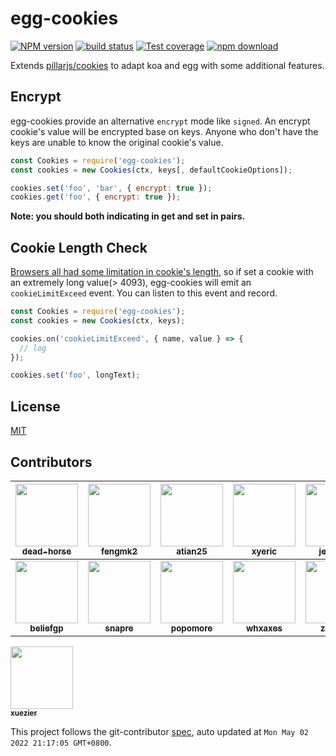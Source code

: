 # egg-cookies

[![NPM version][npm-image]][npm-url]
[![build status][ci-image]][ci-url]
[![Test coverage][codecov-image]][codecov-url]
[![npm download][download-image]][download-url]

[npm-image]: https://img.shields.io/npm/v/egg-cookies.svg?style=flat-square
[npm-url]: https://npmjs.org/package/egg-cookies
[ci-image]: https://github.com/eggjs/egg-cookies/actions/workflows/nodejs.yml/badge.svg
[ci-url]: https://github.com/eggjs/egg-cookies/actions/workflows/nodejs.yml
[codecov-image]: https://codecov.io/gh/eggjs/egg-cookies/branch/master/graph/badge.svg
[codecov-url]: https://codecov.io/gh/eggjs/egg-cookies
[download-image]: https://img.shields.io/npm/dm/egg-cookies.svg?style=flat-square
[download-url]: https://npmjs.org/package/egg-cookies

Extends [pillarjs/cookies](https://github.com/pillarjs/cookies) to adapt koa and egg with some additional features.

## Encrypt

egg-cookies provide an alternative `encrypt` mode like `signed`. An encrypt cookie's value will be encrypted base on keys. Anyone who don't have the keys are unable to know the original cookie's value.

```js
const Cookies = require('egg-cookies');
const cookies = new Cookies(ctx, keys[, defaultCookieOptions]);

cookies.set('foo', 'bar', { encrypt: true });
cookies.get('foo', { encrypt: true });
```

**Note: you should both indicating in get and set in pairs.**

## Cookie Length Check

[Browsers all had some limitation in cookie's length](http://browsercookielimits.squawky.net/), so if set a cookie with an extremely long value(> 4093), egg-cookies will emit an `cookieLimitExceed` event. You can listen to this event and record.

```js
const Cookies = require('egg-cookies');
const cookies = new Cookies(ctx, keys);

cookies.on('cookieLimitExceed', { name, value } => {
  // log
});

cookies.set('foo', longText);
```

## License

[MIT](LICENSE.txt)
<!-- GITCONTRIBUTOR_START -->

## Contributors

|[<img src="https://avatars.githubusercontent.com/u/985607?v=4" width="100px;"/><br/><sub><b>dead-horse</b></sub>](https://github.com/dead-horse)<br/>|[<img src="https://avatars.githubusercontent.com/u/156269?v=4" width="100px;"/><br/><sub><b>fengmk2</b></sub>](https://github.com/fengmk2)<br/>|[<img src="https://avatars.githubusercontent.com/u/227713?v=4" width="100px;"/><br/><sub><b>atian25</b></sub>](https://github.com/atian25)<br/>|[<img src="https://avatars.githubusercontent.com/u/5102113?v=4" width="100px;"/><br/><sub><b>xyeric</b></sub>](https://github.com/xyeric)<br/>|[<img src="https://avatars.githubusercontent.com/u/3939959?v=4" width="100px;"/><br/><sub><b>jedmeng</b></sub>](https://github.com/jedmeng)<br/>|[<img src="https://avatars.githubusercontent.com/u/17005098?v=4" width="100px;"/><br/><sub><b>Junyan</b></sub>](https://github.com/Junyan)<br/>|
| :---: | :---: | :---: | :---: | :---: | :---: |
|[<img src="https://avatars.githubusercontent.com/u/12657964?v=4" width="100px;"/><br/><sub><b>beliefgp</b></sub>](https://github.com/beliefgp)<br/>|[<img src="https://avatars.githubusercontent.com/u/52845048?v=4" width="100px;"/><br/><sub><b>snapre</b></sub>](https://github.com/snapre)<br/>|[<img src="https://avatars.githubusercontent.com/u/360661?v=4" width="100px;"/><br/><sub><b>popomore</b></sub>](https://github.com/popomore)<br/>|[<img src="https://avatars.githubusercontent.com/u/5856440?v=4" width="100px;"/><br/><sub><b>whxaxes</b></sub>](https://github.com/whxaxes)<br/>|[<img src="https://avatars.githubusercontent.com/u/1276859?v=4" width="100px;"/><br/><sub><b>ziyunfei</b></sub>](https://github.com/ziyunfei)<br/>|[<img src="https://avatars.githubusercontent.com/u/12656301?v=4" width="100px;"/><br/><sub><b>brizer</b></sub>](https://github.com/brizer)<br/>|
[<img src="https://avatars.githubusercontent.com/u/7692708?v=4" width="100px;"/><br/><sub><b>xuezier</b></sub>](https://github.com/xuezier)<br/>

This project follows the git-contributor [spec](https://github.com/xudafeng/git-contributor), auto updated at `Mon May 02 2022 21:17:05 GMT+0800`.

<!-- GITCONTRIBUTOR_END -->